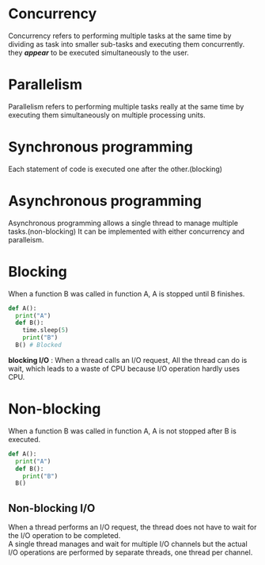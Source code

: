# Concurrency
Concurrency refers to performing multiple tasks at the same time by dividing as task into smaller sub-tasks and executing them concurrently. they ***appear*** to be executed simultaneously to the user.

# Parallelism
Parallelism refers to performing multiple tasks really at the same time by executing them simultaneously on multiple processing units.

# Synchronous programming
Each statement of code is executed one after the other.(blocking)

# Asynchronous programming
Asynchronous programming allows a single thread to manage multiple tasks.(non-blocking) It can be implemented with either concurrency and paralleism.

# Blocking
When a function B was called in function A, A is stopped until B finishes.
~~~python
def A():
  print("A")
  def B():
    time.sleep(5)
    print("B")
  B() # Blocked
~~~
**blocking I/O** : When a thread calls an I/O request, All the thread can do is wait, which leads to a waste of CPU because I/O operation hardly uses CPU.

# Non-blocking
When a function B was called in function A, A is not stopped after B is executed.
~~~python
def A():
  print("A")
  def B():
    print("B")
  B()
~~~
## Non-blocking I/O
When a thread performs an I/O request, the thread does not have to wait for the I/O operation to be completed.<br>
A single thread manages and wait for multiple I/O channels but the actual I/O operations are performed by separate threads, one thread per channel.

